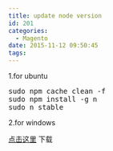 ```yaml
---
title: update node version
id: 201
categories:
  - Magento
date: 2015-11-12 09:50:45
tags:
---
```


1.for ubuntu
<pre class="lang:default decode:true ">sudo npm cache clean -f
sudo npm install -g n
sudo n stable</pre>
2.for windows

[点击这里](https://nodejs.org/en/download/) 下载
